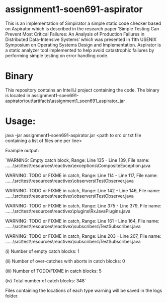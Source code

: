 # assignment1-soen691-aspirator
This is an implementation of Simpirator a simple static code checker based on Aspirator which is described in the research paper ‘Simple Testing Can Prevent Most Critical Failures: An Analysis of Production Failures in Distributed Data-Intensive Systems’ which was presented in 11th USENIX Symposium on  Operating Systems Design and Implementation. Aspirator is a static analyzer tool implemented to help avoid catastrophic failures by performing simple testing on error handling code.

# Binary
This repository contains an IntelliJ project containing the code. The binary is located in assignment1-soen691-aspirator\out\artifacts\assignment1_soen691_aspirator_jar

# Usage:
java -jar assignment1-soen691-aspirator.jar \<path to src or txt file containing a list of files one per line\>

Example output:

`WARNING: Empty catch block, Range: Line 135 - Line 139, File name: ..\..\..\src\test\resources\reactivex\exceptions\CompositeException.java

WARNING: TODO or FIXME in catch, Range: Line 114 - Line 117, File name: ..\..\..\src\test\resources\reactivex\observers\TestObserver.java

WARNING: TODO or FIXME in catch, Range: Line 142 - Line 146, File name: ..\..\..\src\test\resources\reactivex\observers\TestObserver.java

WARNING: TODO or FIXME in catch, Range: Line 375 - Line 379, File name: ..\..\..\src\test\resources\reactivex\plugins\RxJavaPlugins.java

WARNING: TODO or FIXME in catch, Range: Line 161 - Line 164, File name: ..\..\..\src\test\resources\reactivex\subscribers\TestSubscriber.java

WARNING: TODO or FIXME in catch, Range: Line 203 - Line 207, File name: ..\..\..\src\test\resources\reactivex\subscribers\TestSubscriber.java


(i) Number of empty catch blocks: 1

(ii) Number of over-catches with aborts in catch blocks: 0

(iii) Number of TODO/FIXME in catch blocks: 5

(iv) Total number of catch blocks: 348`

Files containing the locations of each type warning will be saved in the logs folder.
